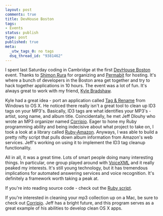 ```yaml
--- 
layout: post
comments: true
title: DevHouse Boston
tags: 
- Events
status: publish
type: post
published: true
meta: 
  _utw_tags_0: no tags
  dsq_thread_id: "9381462"
---
```

I spent last Saturday coding in Cambridge at the first <a href="http://devboston.pbwiki.com/">DevHouse Boston</a> event. Thanks to <a href="http://rura.org/blog/">Shimon Rura</a> for organizing and <a href="http://www.permabit.com/">Permabit</a> for hosting. It's where a bunch of developers in the Boston area get together and try to hack together applications in 10 hours. The event was a lot of fun. It's always great to work with my friend, <a title="Kyle Bradshaw" href="http://www.somedirection.com">Kyle Bradshaw</a>.

Kyle had a great idea - port an application called <a href="http://www.softpointer.com/tr.htm">Tag & Rename</a> from Windows to OS X. He noticed there really isn't a great tool to clean up ID3 tags on your MP3's. Basically, ID3 tags are what identifies your MP3's - artist, song name, and album title. Coincidentally, he met Jeff Dlouhy who wrote an MP3 organizer named <a title="Corripio" href="http://nclasssoftware.com/index.php/nClassSoftware/corripio/">Corripio</a>. Eager to hone my Ruby programming ability and being indecisive about what project to take on, I took a look at a library called <a title="Ruby-Amazon" href="http://www.caliban.org/ruby/ruby-amazon.shtml">Ruby-Amazon</a>. Anyways, I was able to build a pretty nifty script that pulls down album information from Amazon's web services. Jeff's working on using it to implement the ID3 tag cleanup functionality.

All in all, it was a great time. Lots of smart people doing many interesting things. In particular, one group played around with <a title="Voice XML" href="http://en.wikipedia.org/wiki/VoiceXML">VoiceXML</a> and it really peaked my interests. It's still young technology, but it has tremendous implications for automated answering services and voice recognition. It's definitely a framework worth taking a peak at.

If you're into reading source code - check out the <a href="http://blog.enlightsolutions.com/wp-content/uploads/2006/11/amazon.rb">Ruby script</a>.

If you're interested in cleaning your mp3 collection up on a Mac, be sure to check out <a title="Corripio" href="http://nclasssoftware.com/index.php/nClassSoftware/corripio/">Corripio</a>. Jeff has a bright future, and this program serves as a great example of his abilities to develop clean OS X apps.
